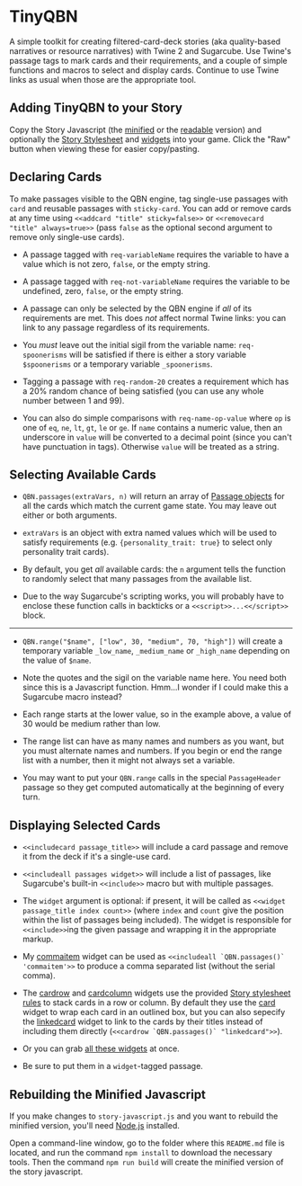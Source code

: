 TinyQBN
=======

A simple toolkit for creating filtered-card-deck stories (aka
quality-based narratives or resource narratives) with Twine 2 and
Sugarcube. Use Twine's passage tags to mark cards and their
requirements, and a couple of simple functions and macros to
select and display cards. Continue to use Twine links as usual
when those are the appropriate tool.


Adding TinyQBN to your Story
----------------------------

Copy the Story Javascript (the [minified](story-javascript.min.js)
or the [readable](story-javascript.js) version) and optionally the
[Story Stylesheet](story-stylesheet.css) and
[widgets](widgets.txt) into your game. Click the "Raw" button
when viewing these for easier copy/pasting.


Declaring Cards
---------------

To make passages visible to the QBN engine, tag single-use
passages with `card` and reusable passages with `sticky-card`. You
can add or remove cards at any time using `<<addcard "title"
sticky=false>>` or `<<removecard "title" always=true>>` (pass
`false` as the optional second argument to remove only single-use
cards).

* A passage tagged with `req-variableName` requires the variable
  to have a value which is not zero, `false`, or the empty string.

* A passage tagged with `req-not-variableName` requires the
  variable to be undefined, zero, `false`, or the empty string.

* A passage can only be selected by the QBN engine if *all* of its
  requirements are met. This does *not* affect normal Twine links:
  you can link to any passage regardless of its requirements.

* You *must* leave out the initial sigil from the variable name:
  `req-spoonerisms` will be satisfied if there is either a story
  variable `$spoonerisms` or a temporary variable `_spoonerisms`.

* Tagging a passage with `req-random-20` creates a requirement
  which has a 20% random chance of being satisfied (you can use
  any whole number between 1 and 99).

* You can also do simple comparisons with `req-name-op-value` where
  `op` is one of `eq`, `ne`, `lt`, `gt`, `le` or `ge`. If `name`
  contains a numeric value, then an underscore in `value` will be
  converted to a decimal point (since you can't have punctuation
  in tags). Otherwise `value` will be treated as a string.


Selecting Available Cards
-------------------------

* `QBN.passages(extraVars, n)` will return an array of [Passage
  objects](http://www.motoslave.net/sugarcube/2/docs/#passage-api)
  for all the cards which match the current game state. You may
  leave out either or both arguments.

* `extraVars` is an object with extra named values which will be
  used to satisfy requirements (e.g.  `{personality_trait: true}`
  to select only personality trait cards).

* By default, you get *all* available cards: the `n` argument
  tells the function to randomly select that many passages from
  the available list.

* Due to the way Sugarcube's scripting works, you will probably
  have to enclose these function calls in backticks or a
  `<<script>>...<</script>>` block.

-----

* `QBN.range("$name", ["low", 30, "medium", 70, "high"])` will
  create a temporary variable `_low_name`, `_medium_name` or
  `_high_name` depending on the value of `$name`.

* Note the quotes and the sigil on the variable name here. You
  need both since this is a Javascript function. Hmm...I wonder if
  I could make this a Sugarcube macro instead?

* Each range starts at the lower value, so in the example above, a
  value of 30 would be medium rather than low.

* The range list can have as many names and numbers as you want,
  but you must alternate names and numbers. If you begin or end
  the range list with a number, then it might not always set a
  variable.

* You may want to put your `QBN.range` calls in the special
  `PassageHeader` passage so they get computed automatically at
  the beginning of every turn.


Displaying Selected Cards
-------------------------

* `<<includecard passage_title>>` will include a card passage and
  remove it from the deck if it's a single-use card.

* `<<includeall passages widget>>` will include a list of
  passages, like Sugarcube's built-in `<<include>>` macro but with
  multiple passages.

* The `widget` argument is optional: if present, it will be called
  as `<<widget passage_title index count>>` (where `index` and
  `count` give the position within the list of passages being
  included).  The widget is responsible for `<<include>>`ing the
  given passage and wrapping it in the appropriate markup.

* My [commaitem](widgets/commaitem.txt) widget can be used as
  ``<<includeall `QBN.passages()` 'commaitem'>>`` to produce a
  comma separated list (without the serial comma).

* The [cardrow](widgets/cardrow.txt) and
  [cardcolumn](widgets/cardcolumn.txt) widgets use the provided
  [Story stylesheet rules](story-stylesheet.css) to stack cards in
  a row or column. By default they use the
  [card](widgets/card.txt) widget to wrap each card in an outlined
  box, but you can also sepecify the
  [linkedcard](widgets/linkedcard.txt) widget to link to the cards by
  their titles instead of including them directly (``<<cardrow
  `QBN.passages()` "linkedcard">>``).

* Or you can grab [all these widgets](widgets.txt) at once.

* Be sure to put them in a `widget`-tagged passage.


Rebuilding the Minified Javascript
----------------------------------

If you make changes to `story-javascript.js` and you want to
rebuild the minified version, you'll need
[Node.js](https://nodejs.org/) installed.

Open a command-line window, go to the folder where this
`README.md` file is located, and run the command `npm install` to
download the necessary tools.  Then the command `npm run build`
will create the minified version of the story javascript.
